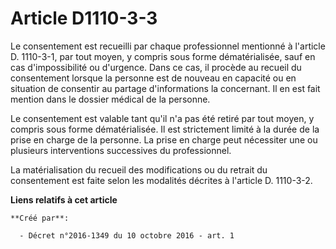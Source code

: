# Article D1110-3-3

Le consentement est recueilli par chaque professionnel mentionné à l'article D. 1110-3-1, par tout moyen, y compris sous
forme dématérialisée, sauf en cas d'impossibilité ou d'urgence. Dans ce cas, il procède au recueil du consentement lorsque la
personne est de nouveau en capacité ou en situation de consentir au partage d'informations la concernant. Il en est fait
mention dans le dossier médical de la personne. 

Le consentement est valable tant qu'il n'a pas été retiré par tout moyen, y compris sous forme dématérialisée. Il est
strictement limité à la durée de la prise en charge de la personne. La prise en charge peut nécessiter une ou plusieurs
interventions successives du professionnel. 

La matérialisation du recueil des modifications ou du retrait du consentement est faite selon les modalités décrites à
l'article D. 1110-3-2.

**Liens relatifs à cet article**

	**Créé par**:

	  - Décret n°2016-1349 du 10 octobre 2016 - art. 1
